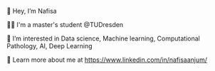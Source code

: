 
👋 Hey, I’m Nafisa 

👩‍💻 I'm a master's student @TUDresden

👀 I’m interested in Data science, Machine learning, Computational Pathology, AI, Deep Learning 

🔗 Learn more about me at https://www.linkedin.com/in/nafisaanjum/
